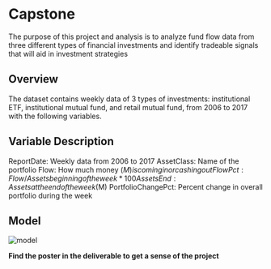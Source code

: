 # Capstone

The purpose of this project and analysis is to analyze fund flow data from three different types of financial investments and identify tradeable signals that will aid in investment strategies

## Overview
The dataset contains weekly data of 3 types of investments: institutional ETF, institutional mutual fund, and retail mutual fund, from 2006 to 2017 with the following variables. 

## Variable Description
ReportDate: Weekly data from 2006 to 2017 
AssetClass: Name of the portfolio
Flow: How much money ($M) is coming in or cashing out
FlowPct: Flow/Assets beginning of the week *100%
AssetsEnd: Assets at the end of the week ($M)
PortfolioChangePct: Percent change in overall portfolio during the week

## Model
![model](https://user-images.githubusercontent.com/87035200/168456331-c381b9b8-23af-4166-a644-1cc6a58e4c8c.png)

**Find the poster in the deliverable to get a sense of the project**
